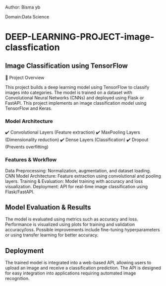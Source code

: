 Author: Bisma yb

Domain:Data Science


# DEEP-LEARNING-PROJECT-image-classfication

## Image Classification using TensorFlow

📌 Project Overview

This project builds a deep learning model using TensorFlow to classify images into categories. 
The model is trained on a dataset with Convolutional Neural Networks (CNNs) and deployed 
using Flask or FastAPI.
This project implements an image classification model using TensorFlow and Keras.

### Model Architecture

✔️ Convolutional Layers (Feature extraction)
✔️ MaxPooling Layers (Dimensionality reduction)
✔️ Dense Layers (Classification)
✔️ Dropout (Prevents overfitting)

### Features & Workflow

Data Preprocessing: Normalization, augmentation, and dataset loading.
CNN Model Architecture: Feature extraction using convolutional and pooling layers.
Training & Evaluation: Model training with accuracy and loss visualization.
Deployment: API for real-time image classification using Flask/FastAPI.

## Model Evaluation & Results

The model is evaluated using metrics such as accuracy and loss.
Performance is visualized using plots for training and validation accuracy/loss.
Possible improvements include fine-tuning hyperparameters or using transfer learning for better accuracy.

## Deployment

The trained model is integrated into a web-based API, allowing users to upload an image and receive a classification prediction.
The API is designed for easy integration into applications requiring automated image recognition.
